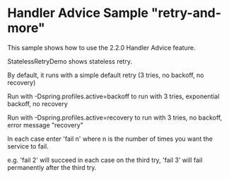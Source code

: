 Handler Advice Sample "retry-and-more"
======================================

This sample shows how to use the 2.2.0 Handler Advice feature.

StatelessRetryDemo shows stateless retry.

By default, it runs with a simple default retry (3 tries, no backoff, no recovery)

Run with -Dspring.profiles.active=backoff to run with 3 tries, exponential backoff, no recovery

Run with -Dspring.profiles.active=recovery to run with 3 tries, no backoff, error message "recovery"


In each case enter 'fail n' where n is the number of times you want the service to fail.

e.g. 'fail 2' will succeed in each case on the third try, 'fail 3' will fail permanently after the third try.
